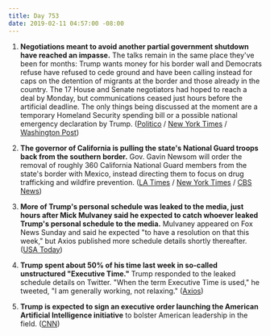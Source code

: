 ```yaml
---
title: Day 753
date: 2019-02-11 04:57:00 -08:00
---
```


1. **Negotiations meant to avoid another partial government shutdown have reached an impasse.** The talks remain in the same place they've been for months: Trump wants money for his border wall and Democrats refuse have refused to cede ground and have been calling instead for caps on the detention of migrants at the border and those already in the country. The 17 House and Senate negotiators had hoped to reach a deal by Monday, but communications ceased just hours before the artificial deadline. The only things being discussed at the moment are a temporary Homeland Security spending bill or a possible national emergency declaration by Trump. ([Politico](https://www.politico.com/story/2019/02/10/government-shutdown-talks-hit-snag-1160924) / [New York Times](https://www.nytimes.com/2019/02/10/us/politics/trump-border-wall.html) / [Washington Post](http://www.washingtonpost.com/business/economy/border-talks-at-impasse-as-shutdown-looms-friday-officials-say/2019/02/10/aa8ef08c-2d36-11e9-813a-0ab2f17e305b_story.html))

2. **The governor of California is pulling the state's National Guard troops back from the southern border.** Gov. Gavin Newsom will order the removal of roughly 360 California National Guard members from the state's border with Mexico, instead directing them to focus on drug trafficking and wildfire prevention. ([LA Times](https://www.latimes.com/newsletters/la-me-todays-headlines-20190211-story.html) / [New York Times](https://www.nytimes.com/2019/02/11/us/california-newsom-national-guard-mexico-border-trump.html) / [CBS News](https://www.cbsnews.com/news/california-gov-gavin-newsom-to-pull-back-national-guard-from-border/))

3. **More of Trump's personal schedule was leaked to the media, just hours after Mick Mulvaney said he expected to catch whoever leaked Trump's personal schedule to the media.** Mulvaney appeared on Fox News Sunday and said he expected "to have a resolution on that this week," but Axios published more schedule details shortly thereafter. ([USA Today](https://www.usatoday.com/story/news/politics/onpolitics/2019/02/10/trump-explains-executive-time/2832329002/))

4. **Trump spent about 50% of his time last week in so-called unstructured "Executive Time."** Trump responded to the leaked schedule details on Twitter. "When the term Executive Time is used," he tweeted, "I am generally working, not relaxing." ([Axios](https://www.axios.com/trump-schedule-leaks-4840f751-e663-49c0-b288-2dd39bde9c79.html))

5. **Trump is expected to sign an executive order launching the American Artificial Intelligence initiative** to bolster American leadership in the field. ([CNN](https://www.cnn.com/2019/02/11/politics/trump-executive-order-artificial-intelligence/index.html))